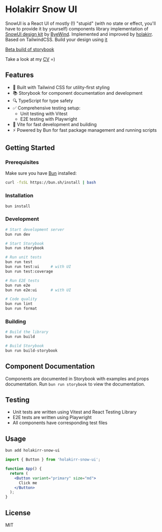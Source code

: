 # Holakirr Snow UI

SnowUI is a React UI of mostly (!) "stupid" (with no state or effect, you'll have to provide it by yourself) components library implementation of [SnowUI design kit](https://snowui.byewind.com) by [ByeWind](https://byewind.com/). Implemented and improved by [holakirr](https://github.com/holakirr). Based on TailwindCSS.
Build your design using [it](https://www.figma.com/community/file/1301134685302006646)

[Beta build of storybook](https://snowui.holakirr.com)

Take a look at my [CV](https://holakirr.com) =)

## Features

- 🎨 Built with Tailwind CSS for utility-first styling
- 📚 Storybook for component documentation and development
- 🔍 TypeScript for type safety
- ✅ Comprehensive testing setup:
  - Unit testing with Vitest
  - E2E testing with Playwright
- 🚀 Vite for fast development and building
- ⚡️ Powered by Bun for fast package management and running scripts

## Getting Started

### Prerequisites

Make sure you have [Bun](https://bun.sh) installed:

```bash
curl -fsSL https://bun.sh/install | bash
```

### Installation

```bash
bun install
```

### Development

```bash
# Start development server
bun run dev

# Start Storybook
bun run storybook

# Run unit tests
bun run test
bun run test:ui     # with UI
bun run test:coverage

# Run E2E tests
bun run e2e
bun run e2e:ui      # with UI

# Code quality
bun run lint
bun run format
```

### Building

```bash
# Build the library
bun run build

# Build Storybook
bun run build-storybook
```

## Component Documentation

Components are documented in Storybook with examples and props documentation. Run `bun run storybook` to view the documentation.

## Testing

- Unit tests are written using Vitest and React Testing Library
- E2E tests are written using Playwright
- All components have corresponding test files

## Usage

```bash
bun add holakirr-snow-ui
```

```jsx
import { Button } from 'holakirr-snow-ui';

function App() {
  return (
    <Button variant="primary" size="md">
      Click me
    </Button>
  );
}
```

## License

MIT
